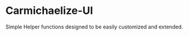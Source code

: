 Carmichaelize-UI
================

Simple Helper functions designed to be easily customized and extended.